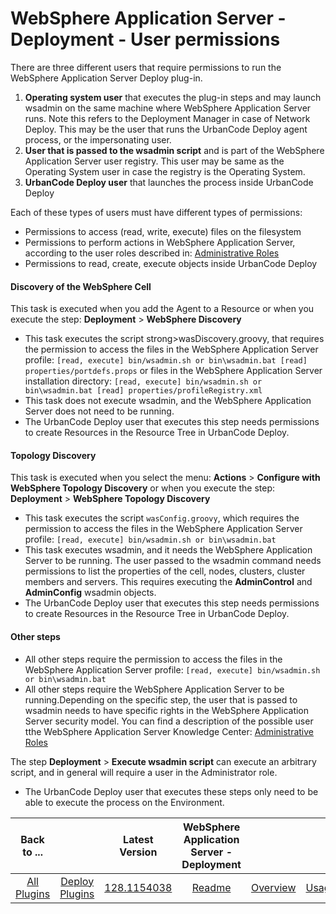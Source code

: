 
# WebSphere Application Server - Deployment - User permissions

There are three different users that require permissions to run the WebSphere Application Server Deploy plug-in.

1. **Operating system user** that executes the plug-in steps and may launch wsadmin on the same machine where WebSphere Application Server runs. Note this refers to the Deployment Manager in case of Network Deploy. This may be the user that runs the UrbanCode Deploy agent process, or the impersonating user.
2. **User that is passed to the wsadmin script** and is part of the WebSphere Application Server user registry. This user may be same as the Operating System user in case the registry is the Operating System.
3. **UrbanCode Deploy user** that launches the process inside UrbanCode Deploy

Each of these types of users must have different types of permissions:

* Permissions to access (read, write, execute) files on the filesystem
* Permissions to perform actions in WebSphere Application Server, according to the user roles described in: [Administrative Roles](https://www.ibm.com/support/knowledgecenter/en/SSAW57_9.0.0/com.ibm.websphere.nd.multiplatform.doc/ae/rsec_adminroles.html)
* Permissions to read, create, execute objects inside UrbanCode Deploy

#### Discovery of the WebSphere Cell

This task is executed when you add the Agent to a Resource or when you execute the step: **Deployment** > **WebSphere Discovery**

* This task executes the script strong>wasDiscovery.groovy, that requires the permission to access the files in the WebSphere Application Server profile:  `[read, execute] bin/wsadmin.sh or bin\wsadmin.bat [read] properties/portdefs.props`  or files in the WebSphere Application Server installation directory:  `[read, execute] bin/wsadmin.sh or bin\wsadmin.bat [read] properties/profileRegistry.xml`
* This task does not execute wsadmin, and the WebSphere Application Server does not need to be running.
* The UrbanCode Deploy user that executes this step needs permissions to create Resources in the Resource Tree in UrbanCode Deploy.

#### Topology Discovery

This task is executed when you select the menu: **Actions** > **Configure with WebSphere Topology Discovery** or when you execute the step: **Deployment** > **WebSphere Topology Discovery**

* This task executes the script `wasConfig.groovy`, which requires the permission to access the files in the WebSphere Application Server profile:  `[read, execute] bin/wsadmin.sh or bin\wsadmin.bat`
* This task executes wsadmin, and it needs the WebSphere Application Server to be running. The user passed to the wsadmin command needs permissions to list the properties of the cell, nodes, clusters, cluster members and servers. This requires executing the **AdminControl** and **AdminConfig** wsadmin objects.
* The UrbanCode Deploy user that executes this step needs permissions to create Resources in the Resource Tree in UrbanCode Deploy.

#### Other steps

* All other steps require the permission to access the files in the WebSphere Application Server profile:  `[read, execute] bin/wsadmin.sh or bin\wsadmin.bat`
* All other steps require the WebSphere Application Server to be running.Depending on the specific step, the user that is passed to wsadmin needs to have specific rights in the WebSphere Application Server security model.
You can find a description of the possible user tthe WebSphere Application Server Knowledge Center: [Administrative Roles](https://www.ibm.com/support/knowledgecenter/en/SSAW57_9.0.0/com.ibm.websphere.nd.multiplatform.doc/ae/rsec_adminroles.html)

The step **Deployment** > **Execute wsadmin script** can execute an arbitrary script, and in general will require a user in the Administrator role.
* The UrbanCode Deploy user that executes these steps only need to be able to execute the process on the Environment.


|Back to ...||Latest Version|WebSphere Application Server - Deployment |||||||
| :---: | :---: | :---: | :---: | :---: | :---: | :---: | :---: | :---: | :---: |
|[All Plugins](../../index.md)|[Deploy Plugins](../README.md)|[128.1154038](https://raw.githubusercontent.com/UrbanCode/IBM-UCD-PLUGINS/main/files/Websphere/ucd-WebSphere-128.1154038.zip)|[Readme](README.md)|[Overview](overview.md)|[Usage](usage.md)|[Steps](steps.md)|[Roles](roles.md)|[Troubleshooting](troubleshooting.md)|[Downloads](downloads.md)|
